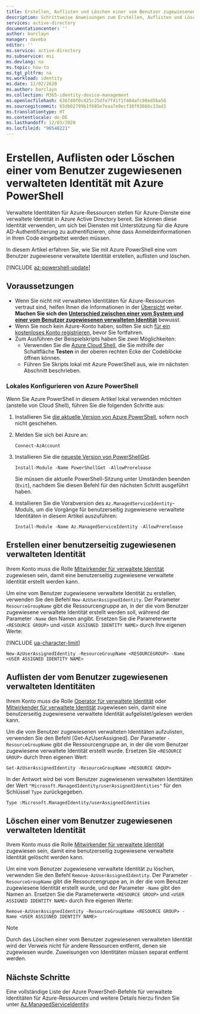 ```yaml
---
title: Erstellen, Auflisten und Löschen einer vom Benutzer zugewiesenen verwalteten Identität mit Azure PowerShell – Azure AD
description: Schrittweise Anweisungen zum Erstellen, Auflisten und Löschen einer vom Benutzer zugewiesenen verwalteten Identität mit Azure PowerShell.
services: active-directory
documentationcenter: ''
author: barclayn
manager: daveba
editor: ''
ms.service: active-directory
ms.subservice: msi
ms.devlang: na
ms.topic: how-to
ms.tgt_pltfrm: na
ms.workload: identity
ms.date: 12/02/2020
ms.author: barclayn
ms.collection: M365-identity-device-management
ms.openlocfilehash: 636f40f0c425c25dfe7f41f1f404afc90ed5ba56
ms.sourcegitcommit: 65db02799b1f685e7eaa7e0ecf38f03866c33ad1
ms.translationtype: HT
ms.contentlocale: de-DE
ms.lasthandoff: 12/03/2020
ms.locfileid: "96548221"
---
```

# <a name="create-list-or-delete-a-user-assigned-managed-identity-using-azure-powershell"></a>Erstellen, Auflisten oder Löschen einer vom Benutzer zugewiesenen verwalteten Identität mit Azure PowerShell

Verwaltete Identitäten für Azure-Ressourcen stellen für Azure-Dienste eine verwaltete Identität in Azure Active Directory bereit. Sie können diese Identität verwenden, um sich bei Diensten mit Unterstützung für die Azure AD-Authentifizierung zu authentifizieren, ohne dass Anmeldeinformationen in Ihren Code eingebettet werden müssen. 

In diesem Artikel erfahren Sie, wie Sie mit Azure PowerShell eine vom Benutzer zugewiesene verwaltete Identität erstellen, auflisten und löschen.

[!INCLUDE [az-powershell-update](../../../includes/updated-for-az.md)]

## <a name="prerequisites"></a>Voraussetzungen

- Wenn Sie nicht mit verwalteten Identitäten für Azure-Ressourcen vertraut sind, helfen Ihnen die Informationen in der [Übersicht](overview.md) weiter. **Machen Sie sich den [Unterschied zwischen einer vom System und einer vom Benutzer zugewiesenen verwalteten Identität](overview.md#managed-identity-types)** bewusst.
- Wenn Sie noch kein Azure-Konto haben, sollten Sie sich [für ein kostenloses Konto registrieren](https://azure.microsoft.com/free/), bevor Sie fortfahren.
- Zum Ausführen der Beispielskripts haben Sie zwei Möglichkeiten:
    - Verwenden Sie die [Azure Cloud Shell](../../cloud-shell/overview.md), die Sie mithilfe der Schaltfläche **Testen** in der oberen rechten Ecke der Codeblöcke öffnen können.
    - Führen Sie Skripts lokal mit Azure PowerShell aus, wie im nächsten Abschnitt beschrieben.

### <a name="configure-azure-powershell-locally"></a>Lokales Konfigurieren von Azure PowerShell

Wenn Sie Azure PowerShell in diesem Artikel lokal verwenden möchten (anstelle von Cloud Shell), führen Sie die folgenden Schritte aus:

1. Installieren Sie [die aktuelle Version von Azure PowerShell](/powershell/azure/install-az-ps), sofern noch nicht geschehen.

1. Melden Sie sich bei Azure an:

    ```azurepowershell
    Connect-AzAccount
    ```

1. Installieren Sie die [neueste Version von PowerShellGet](/powershell/scripting/gallery/installing-psget#for-systems-with-powershell-50-or-newer-you-can-install-the-latest-powershellget).

    ```azurepowershell
    Install-Module -Name PowerShellGet -AllowPrerelease
    ```

    Sie müssen die aktuelle PowerShell-Sitzung unter Umständen beenden (`Exit`), nachdem Sie diesen Befehl für den nächsten Schritt ausgeführt haben.

1. Installieren Sie die Vorabversion des `Az.ManagedServiceIdentity`-Moduls, um die Vorgänge für benutzerseitig zugewiesene verwaltete Identitäten in diesem Artikel auszuführen:

    ```azurepowershell
    Install-Module -Name Az.ManagedServiceIdentity -AllowPrerelease
    ```

## <a name="create-a-user-assigned-managed-identity"></a>Erstellen einer benutzerseitig zugewiesenen verwalteten Identität

Ihrem Konto muss die Rolle [Mitwirkender für verwaltete Identität](../../role-based-access-control/built-in-roles.md#managed-identity-contributor) zugewiesen sein, damit eine benutzerseitig zugewiesene verwaltete Identität erstellt werden kann.

Um eine vom Benutzer zugewiesene verwaltete Identität zu erstellen, verwenden Sie den Befehl `New-AzUserAssignedIdentity`. Der Parameter `ResourceGroupName` gibt die Ressourcengruppe an, in der die vom Benutzer zugewiesene verwaltete Identität erstellt werden soll, während der Parameter `-Name` den Namen angibt. Ersetzen Sie die Parameterwerte `<RESOURCE GROUP>` und `<USER ASSIGNED IDENTITY NAME>` durch Ihre eigenen Werte:

[!INCLUDE [ua-character-limit](~/includes/managed-identity-ua-character-limits.md)]

 ```azurepowershell-interactive
New-AzUserAssignedIdentity -ResourceGroupName <RESOURCEGROUP> -Name <USER ASSIGNED IDENTITY NAME>
```
## <a name="list-user-assigned-managed-identities"></a>Auflisten der vom Benutzer zugewiesenen verwalteten Identitäten

Ihrem Konto muss die Rolle [Operator für verwaltete Identität](../../role-based-access-control/built-in-roles.md#managed-identity-operator) oder [Mitwirkender für verwaltete Identität](../../role-based-access-control/built-in-roles.md#managed-identity-contributor) zugewiesen sein, damit eine benutzerseitig zugewiesene verwaltete Identität aufgelistet/gelesen werden kann.

Um die vom Benutzer zugewiesenen verwalteten Identitäten aufzulisten, verwenden Sie den Befehl [Get-AzUserAssigned].  Der Parameter `-ResourceGroupName` gibt die Ressourcengruppe an, in der die vom Benutzer zugewiesene verwaltete Identität erstellt wurde. Ersetzen Sie `<RESOURCE GROUP>` durch Ihren eigenen Wert:

```azurepowershell-interactive
Get-AzUserAssignedIdentity -ResourceGroupName <RESOURCE GROUP>
```
In der Antwort wird bei vom Benutzer zugewiesenen verwalteten Identitäten der Wert `"Microsoft.ManagedIdentity/userAssignedIdentities"` für den Schlüssel `Type` zurückgegeben.

`Type :Microsoft.ManagedIdentity/userAssignedIdentities`

## <a name="delete-a-user-assigned-managed-identity"></a>Löschen einer vom Benutzer zugewiesenen verwalteten Identität

Ihrem Konto muss die Rolle [Mitwirkender für verwaltete Identität](../../role-based-access-control/built-in-roles.md#managed-identity-contributor) zugewiesen sein, damit eine benutzerseitig zugewiesene verwaltete Identität gelöscht werden kann.

Um eine vom Benutzer zugewiesene verwaltete Identität zu löschen, verwenden Sie den Befehl `Remove-AzUserAssignedIdentity`.  Der Parameter `-ResourceGroupName` gibt die Ressourcengruppe an, in der die vom Benutzer zugewiesene Identität erstellt wurde, und der Parameter `-Name` gibt den Namen an. Ersetzen Sie die Parameterwerte `<RESOURCE GROUP>` und `<USER ASSIGNED IDENTITY NAME>` durch Ihre eigenen Werte:

 ```azurepowershell-interactive
Remove-AzUserAssignedIdentity -ResourceGroupName <RESOURCE GROUP> -Name <USER ASSIGNED IDENTITY NAME>
```
> [!NOTE]
> Durch das Löschen einer vom Benutzer zugewiesenen verwalteten Identität wird der Verweis nicht für andere Ressourcen entfernt, denen sie zugewiesen wurde. Zuweisungen von Identitäten müssen separat entfernt werden.

## <a name="next-steps"></a>Nächste Schritte

Eine vollständige Liste der Azure PowerShell-Befehle für verwaltete Identitäten für Azure-Ressourcen und weitere Details hierzu finden Sie unter [Az.ManagedServiceIdentity](/powershell/module/az.managedserviceidentity#managed_service_identity).
